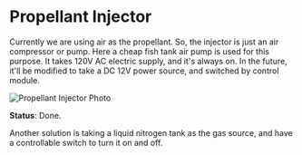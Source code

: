 # Propellant Injector

Currently we are using air as the propellant. So, the injector is just an air compressor or pump. Here a cheap fish tank air pump is used for this purpose. It takes 120V AC electric supply, and it's always on. In the future, it'll be modified to take a DC 12V power source, and switched by control module.

![Propellant Injector Photo](Img/PropellantInjectorPhoto.jpg)

**Status**: Done.

Another solution is taking a liquid nitrogen tank as the gas source, and have a controllable switch to turn it on and off.
